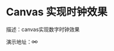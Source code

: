 # Canvas 实现时钟效果

描述：canvas实现数字时钟效果

演示地址：[![演示地址](../public/img/link.png)](https://haochn.github.io/demo/canvas/index.html)
